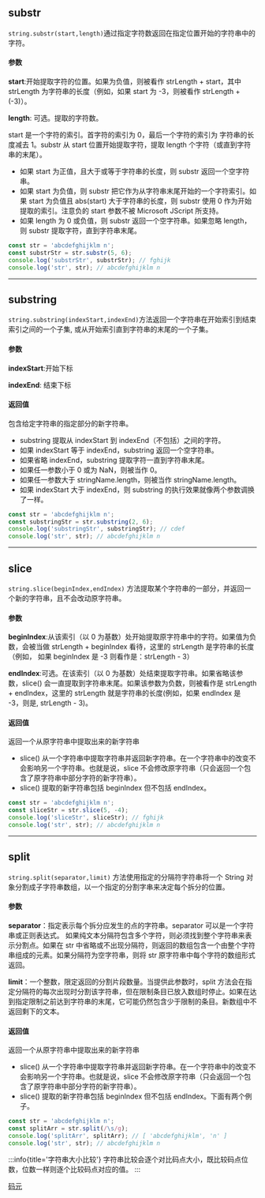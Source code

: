 
## substr

`string.substr(start,length)`通过指定字符数返回在指定位置开始的字符串中的字符。

#### 参数

**start**:开始提取字符的位置。如果为负值，则被看作 strLength + start，其中 strLength 为字符串的长度（例如，如果 start 为 -3，则被看作 strLength + (-3)）。

**length**: 可选。提取的字符数。

start 是一个字符的索引。首字符的索引为 0，最后一个字符的索引为 字符串的长度减去 1。substr 从 start 位置开始提取字符，提取 length 个字符（或直到字符串的末尾）。

- 如果 start 为正值，且大于或等于字符串的长度，则 substr 返回一个空字符串。
- 如果 start 为负值，则 substr 把它作为从字符串末尾开始的一个字符索引。如果 start 为负值且 abs(start) 大于字符串的长度，则 substr 使用 0 作为开始提取的索引。注意负的 start 参数不被 Microsoft JScript 所支持。
- 如果 length 为 0 或负值，则 substr 返回一个空字符串。如果忽略 length，则 substr 提取字符，直到字符串末尾。

```ts
const str = 'abcdefghijklm n';
const substrStr = str.substr(5, 6);
console.log('substrStr', substrStr); // fghijk
console.log('str', str); // abcdefghijklm n
```

***

## substring

`string.substring(indexStart,indexEnd)`方法返回一个字符串在开始索引到结束索引之间的一个子集, 或从开始索引直到字符串的末尾的一个子集。

#### 参数

**indexStart**:开始下标

**indexEnd**: 结束下标

#### 返回值

包含给定字符串的指定部分的新字符串。

- substring 提取从 indexStart 到 indexEnd（不包括）之间的字符。
- 如果 indexStart 等于 indexEnd，substring 返回一个空字符串。
- 如果省略 indexEnd，substring 提取字符一直到字符串末尾。
- 如果任一参数小于 0 或为 NaN，则被当作 0。
- 如果任一参数大于 stringName.length，则被当作 stringName.length。
- 如果 indexStart 大于 indexEnd，则 substring 的执行效果就像两个参数调换了一样。

```ts
const str = 'abcdefghijklm n';
const substringStr = str.substring(2, 6);
console.log('substringStr', substringStr); // cdef
console.log('str', str); // abcdefghijklm n
```

***

## slice

`string.slice(beginIndex,endIndex)` 方法提取某个字符串的一部分，并返回一个新的字符串，且不会改动原字符串。

#### 参数

**beginIndex**:从该索引（以 0 为基数）处开始提取原字符串中的字符。如果值为负数，会被当做 strLength + beginIndex 看待，这里的 strLength 是字符串的长度（例如， 如果 beginIndex 是 -3 则看作是：strLength - 3）

**endIndex**:可选。在该索引（以 0 为基数）处结束提取字符串。如果省略该参数，slice() 会一直提取到字符串末尾。如果该参数为负数，则被看作是 strLength + endIndex，这里的 strLength 就是字符串的长度(例如，如果 endIndex 是 -3，则是, strLength - 3)。

#### 返回值

返回一个从原字符串中提取出来的新字符串

- slice() 从一个字符串中提取字符串并返回新字符串。在一个字符串中的改变不会影响另一个字符串。也就是说，slice 不会修改原字符串（只会返回一个包含了原字符串中部分字符的新字符串）。
- slice() 提取的新字符串包括 beginIndex 但不包括 endIndex。

```ts
const str = 'abcdefghijklm n';
const sliceStr = str.slice(5, -4);
console.log('sliceStr', sliceStr); // fghijk
console.log('str', str); // abcdefghijklm n
```

***

## split

`string.split(separator,limit)` 方法使用指定的分隔符字符串将一个 String 对象分割成子字符串数组，以一个指定的分割字串来决定每个拆分的位置。

#### 参数

**separator**：指定表示每个拆分应发生的点的字符串。separator 可以是一个字符串或正则表达式。 如果纯文本分隔符包含多个字符，则必须找到整个字符串来表示分割点。如果在 str 中省略或不出现分隔符，则返回的数组包含一个由整个字符串组成的元素。如果分隔符为空字符串，则将 str 原字符串中每个字符的数组形式返回。

**limit**：一个整数，限定返回的分割片段数量。当提供此参数时，split 方法会在指定分隔符的每次出现时分割该字符串，但在限制条目已放入数组时停止。如果在达到指定限制之前达到字符串的末尾，它可能仍然包含少于限制的条目。新数组中不返回剩下的文本。

#### 返回值

返回一个从原字符串中提取出来的新字符串

- slice() 从一个字符串中提取字符串并返回新字符串。在一个字符串中的改变不会影响另一个字符串。也就是说，slice 不会修改原字符串（只会返回一个包含了原字符串中部分字符的新字符串）。
- slice() 提取的新字符串包括 beginIndex 但不包括 endIndex。下面有两个例子。

```ts
const str = 'abcdefghijklm n';
const splitArr = str.split(/\s/g);
console.log('splitArr', splitArr); // [ 'abcdefghijklm', 'n' ]
console.log('str', str); // abcdefghijklm n
```

:::info{title='字符串大小比较'}
字符串比较会逐个对比码点大小，既比较码点位数，位数一样则逐个比较码点对应的值。
:::

[码元](/javascript/chart/code_unit '码元')
